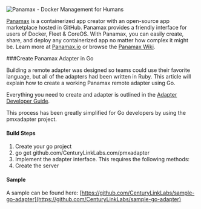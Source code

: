 ![Panamax - Docker Management for Humans](http://panamax.ca.tier3.io/panamax_ui_wiki_screens/panamax_logo-title.png)

[Panamax](http://panamax.io) is a containerized app creator with an open-source app marketplace hosted in GitHub. Panamax provides a friendly interface for users of Docker, Fleet & CoreOS. With Panamax, you can easily create, share, and deploy any containerized app no matter how complex it might be. Learn more at [Panamax.io](http://panamax.io) or browse the [Panamax Wiki](https://github.com/CenturyLinkLabs/panamax-ui/wiki).

###Create Panamax Adapter in Go

Building a remote adapter was designed so teams could use their favorite language, but all of the adapters had been written in Ruby. This article will explain how to create a working Panamax remote adapter using Go.

Everything you need to create and adapter is outlined in the
[Adapter Developer Guide](https://github.com/CenturyLinkLabs/panamax-ui/wiki/Adapter-Developer's-Guide).

This process has been greatly simplified for Go developers by using the pmxadapter project.

#### Build Steps

1. Create your go project
2. go get github.com/CenturyLinkLabs.com/pmxadapter
3. Implement the adapter interface. This requires the following methods:
4. Create the server

#### Sample
A sample can be found here: [https://github.com/CenturyLinkLabs/sample-go-adapter](https://github.com/CenturyLinkLabs/sample-go-adapter)

